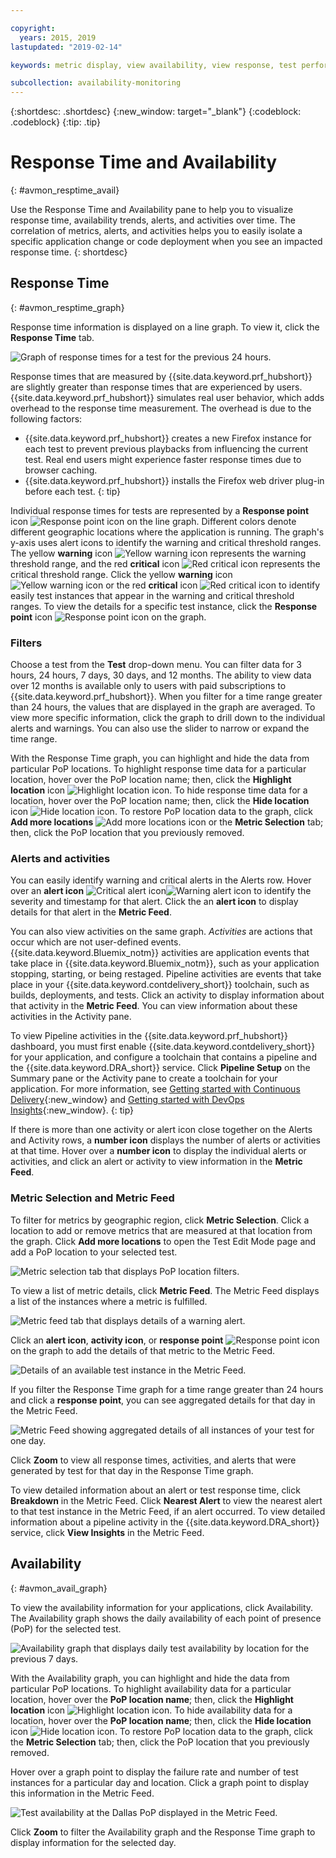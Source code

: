 ```yaml
---

copyright:
  years: 2015, 2019
lastupdated: "2019-02-14"

keywords: metric display, view availability, view response, test performance, graphs, test results

subcollection: availability-monitoring
---
```


{:shortdesc: .shortdesc}
{:new_window: target="_blank"}
{:codeblock: .codeblock}
{:tip: .tip}

# Response Time and Availability
{: #avmon_resptime_avail}

Use the Response Time and Availability pane to help you to visualize response time, availability trends, alerts, and activities over time. The correlation of metrics, alerts, and activities helps you to easily isolate a specific application change or code deployment when you see an impacted response time.
{: shortdesc}

## Response Time
{: #avmon_resptime_graph}

Response time information is displayed on a line graph. To view it, click the **Response Time** tab.

![Graph of response times for a test for the previous 24 hours.](images/avmon_rt_gr.jpg)

Response times that are measured by {{site.data.keyword.prf_hubshort}} are slightly greater than response times that are experienced by users. {{site.data.keyword.prf_hubshort}} simulates real user behavior, which adds overhead to the response time measurement. The overhead is due to the following factors:
  - {{site.data.keyword.prf_hubshort}} creates a new Firefox instance for each test to prevent previous playbacks from influencing the current test. Real end users might experience faster response times due to browser caching.
  - {{site.data.keyword.prf_hubshort}} installs the Firefox web driver plug-in before each test.
{: tip}

Individual response times for tests are represented by a **Response point** icon ![Response point icon](images/crcl_icn_white.jpg) on the line graph. Different colors denote different geographic locations where the application is running. The graph's y-axis uses alert icons to identify the warning and critical threshold ranges. The yellow **warning** icon ![Yellow warning icon](images/alrt_icn_white_smll.jpg) represents the warning threshold range, and the red **critical** icon ![Red critical icon](images/wrng_icn_white_smll.jpg) represents the critical threshold range. Click the yellow **warning** icon ![Yellow warning icon](images/alrt_icn_white_smll.jpg) or the red **critical** icon ![Red critical icon](images/wrng_icn_white_smll.jpg) to identify easily test instances that appear in the warning and critical threshold ranges. To view the details for a specific test instance, click the **Response point** icon ![Response point icon](images/crcl_icn_white.jpg) on the graph.

### Filters

Choose a test from the **Test** drop-down menu. You can filter data for 3 hours, 24 hours, 7 days, 30 days, and 12 months. The ability to view data over 12 months is available only to users with paid subscriptions to {{site.data.keyword.prf_hubshort}}. When you filter for a time range greater than 24 hours, the values that are displayed in the graph are averaged. To view more specific information, click the graph to drill down to the individual alerts and warnings. You can also use the slider to narrow or expand the time range.

With the Response Time graph, you can highlight and hide the data from particular PoP locations. To highlight response time data for a particular location, hover over the PoP location name; then, click the **Highlight location** icon ![Highlight location icon](images/avmon_location_highlight.jpg). To hide response time data for a location, hover over the PoP location name; then, click the **Hide location** icon ![Hide location icon](images/avmon_location_remove.jpg). To restore PoP location data to the graph, click **Add more locations** ![Add more locations icon](images/icn_plus_20x20.jpg) or the **Metric Selection** tab; then, click the PoP location that you previously removed.

### Alerts and activities

You can easily identify warning and critical alerts in the Alerts row. Hover over an **alert icon** ![Critical alert icon](images/avmon_crit_alert.png)![Warning alert icon](images/avmon_warn_alert.png) to identify the severity and timestamp for that alert. Click the an **alert icon** to display details for that alert in the **Metric Feed**.

You can also view activities on the same graph. _Activities_ are actions that occur which are not user-defined events. {{site.data.keyword.Bluemix_notm}} activities are application events that take place in {{site.data.keyword.Bluemix_notm}}, such as your application stopping, starting, or being restaged. Pipeline activities are events that take place in your {{site.data.keyword.contdelivery_short}} toolchain, such as builds, deployments, and tests. Click an activity to display information about that activity in the **Metric Feed**. You can view information about these activities in the Activity pane.

To view Pipeline activities in the {{site.data.keyword.prf_hubshort}} dashboard, you must first enable {{site.data.keyword.contdelivery_short}} for your application, and configure a toolchain that contains a pipeline and the {{site.data.keyword.DRA_short}} service. Click **Pipeline Setup** on the Summary pane or the Activity pane to create a toolchain for your application. For more information, see [Getting started with Continuous Delivery](/docs/services/ContinuousDelivery?topic=ContinuousDelivery-cd_getting_started "(Opens in a new tab or window)"){:new_window} and [Getting started with DevOps Insights](/docs/services/DevOpsInsights?topic=DevOpsInsights-getting-started "(Opens in a new tab or window)"){:new_window}.
{: tip}

If there is more than one activity or alert icon close together on the Alerts and Activity rows, a **number icon** displays the number of alerts or activities at that time. Hover over a **number icon** to display the individual alerts or activities, and click an alert or activity to view information in the **Metric Feed**.

### Metric Selection and Metric Feed

To filter for metrics by geographic region, click **Metric Selection**. Click a location to add or remove metrics that are measured at that location from the graph. Click **Add more locations** to open the Test Edit Mode page and add a PoP location to your selected test.

![Metric selection tab that displays PoP location filters.](images/avmon_metric_sel.jpg)

To view a list of metric details, click **Metric Feed**. The Metric Feed displays a list of the instances where a metric is fulfilled.

![Metric feed tab that displays details of a warning alert.](images/avmon_warn_met_feed.png)

Click an **alert icon**, **activity icon**, or **response point** ![Response point icon](images/crcl_icn_white.jpg) on the graph to add the details of that metric to the Metric Feed.

![Details of an available test instance in the Metric Feed.](images/avmon_avail_metfeed.png)

If you filter the Response Time graph for a time range greater than 24 hours and click a **response point**, you can see aggregated details for that day in the Metric Feed.

![Metric Feed showing aggregated details of all instances of your test for one day.](images/avmon_avail_day_met_feed.png)

Click **Zoom** to view all response times, activities, and alerts that were generated by test for that day in the Response Time graph.

To view detailed information about an alert or test response time, click **Breakdown** in the Metric Feed. Click **Nearest Alert** to view the nearest alert to that test instance in the Metric Feed, if an alert occurred. To view detailed information about a pipeline activity in the {{site.data.keyword.DRA_short}} service, click **View Insights** in the Metric Feed.

## Availability
{: #avmon_avail_graph}

To view the availability information for your applications, click Availability. The Availability graph shows the daily availability of each point of presence (PoP) for the selected test.

![Availability graph that displays daily test availability by location for the previous 7 days.](images/avmon_avail_graph.png)

With the Availability graph, you can highlight and hide the data from particular PoP locations. To highlight availability data for a particular location, hover over the **PoP location name**; then, click the **Highlight location** icon ![Highlight location icon](images/avmon_location_highlight.jpg). To hide availability data for a location, hover over the **PoP location name**; then, click the **Hide location** icon ![Hide location icon](images/avmon_location_remove.jpg). To restore PoP location data to the graph, click the **Metric Selection** tab; then, click the PoP location that you previously removed.

Hover over a graph point to display the failure rate and number of test instances for a particular day and location. Click a graph point to display this information in the Metric Feed.

![Test availability at the Dallas PoP displayed in the Metric Feed.](images/avmon_avail_metric.png)

Click **Zoom** to filter the Availability graph and the Response Time graph to display information for the selected day.
